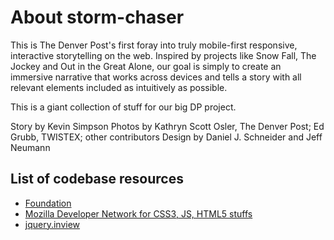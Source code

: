 About storm-chaser
======
This is The Denver Post's first foray into truly mobile-first responsive, interactive storytelling on the web. Inspired by projects like Snow Fall, The Jockey and Out in the Great Alone, our goal is simply to create an immersive narrative that works across devices and tells a story with all relevant elements included as intuitively as possible.

This is a giant collection of stuff for our big DP project. 

Story by Kevin Simpson
Photos by Kathryn Scott Osler, The Denver Post; Ed Grubb, TWISTEX; other contributors
Design by Daniel J. Schneider and Jeff Neumann

List of codebase resources
-----
* [Foundation](http://foundation.zurb.com)
* [Mozilla Developer Network for CSS3, JS, HTML5 stuffs](https://developer.mozilla.org/‎)
* [jquery.inview](https://github.com/protonet/jquery.inview)
